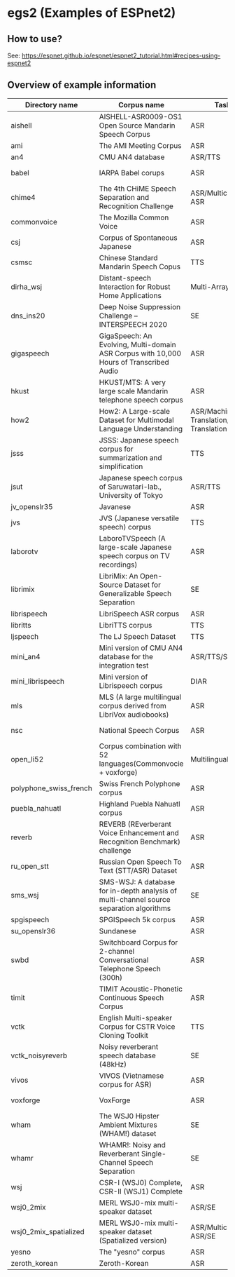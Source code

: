 # egs2 (Examples of ESPnet2)

## How to use?

See: https://espnet.github.io/espnet/espnet2_tutorial.html#recipes-using-espnet2

## Overview of example information

| Directory name          | Corpus name                                                                | Task                                       | Language       | URL                                                                            | Note         |
| ----------------------- | -------------------------------------------------------------------------- | ------------------------------------------ | -------------- | ------------------------------------------------------------------------------ | ------------ |
| aishell                 | AISHELL-ASR0009-OS1 Open Source Mandarin Speech Corpus                     | ASR                                        | ZH             | http://www.aishelltech.com/kysjcp                                              |              |
| ami                     | The AMI Meeting Corpus                                                     | ASR                                        | EN             | http://groups.inf.ed.ac.uk/ami/corpus/                                         |              |
| an4                     | CMU AN4 database                                                           | ASR/TTS                                    | EN             | http://www.speech.cs.cmu.edu/databases/an4/                                    |              |
| babel                   | IARPA Babel corups                                                         | ASR                                        | ~20 Languages  | https://www.iarpa.gov/index.php/research-programs/babel                        |              |
| chime4                  | The 4th CHiME Speech Separation and Recognition Challenge                  | ASR/Multichannel ASR                       | EN             | http://spandh.dcs.shef.ac.uk/chime_challenge/chime2016/                        |              |
| commonvoice             | The Mozilla Common Voice                                                   | ASR                                        | 13 Languages   | https://voice.mozilla.org/datasets                                             |              |
| csj                     | Corpus of Spontaneous Japanese                                             | ASR                                        | JP             | https://pj.ninjal.ac.jp/corpus_center/csj/en/                                  |              |
| csmsc                   | Chinese Standard Mandarin Speech Copus                                     | TTS                                        | ZH             | https://www.data-baker.com/open_source.html                                    |              |
| dirha_wsj               | Distant-speech Interaction for Robust Home Applications                    | Multi-Array ASR                            | EN             | https://dirha.fbk.eu/, https://github.com/SHINE-FBK/DIRHA_English_wsj          |              |
| dns_ins20               | Deep Noise Suppression Challenge – INTERSPEECH 2020                        | SE                                         | 7 Languages + singing         | https://www.microsoft.com/en-us/research/academic-program/deep-noise-suppression-challenge-interspeech-2020/                                           |              |
| gigaspeech              | GigaSpeech: An Evolving, Multi-domain ASR Corpus with 10,000 Hours of Transcribed Audio          | ASR                  | EN            | https://github.com/SpeechColab/GigaSpeech                                      |              |
| hkust                    | HKUST/MTS: A very large scale Mandarin telephone speech corpus            | ASR                                        | ZH.            | https://catalog.ldc.upenn.edu/LDC2005S15                                       |              |
| how2                    | How2: A Large-scale Dataset for Multimodal Language Understanding          | ASR/Machine Translation/Speech Translation | EN->PT         | https://github.com/srvk/how2-dataset                                           |              |
| jsss                    | JSSS: Japanese speech corpus for summarization and simplification          | TTS                                        | JP             | https://sites.google.com/site/shinnosuketakamichi/research-topics/jsss_corpus  |              |
| jsut                    | Japanese speech corpus of Saruwatari-lab., University of Tokyo             | ASR/TTS                                    | JP             | https://sites.google.com/site/shinnosuketakamichi/publication/jsut             |              |
| jv_openslr35            | Javanese                                                                   | ASR                                        | JV             | http://www.openslr.org/35                                                      |              |
| jvs                     | JVS (Japanese versatile speech) corpus                                     | TTS                                        | JP             | https://sites.google.com/site/shinnosuketakamichi/research-topics/jvs_corpus   |              |
| laborotv                | LaboroTVSpeech (A large-scale Japanese speech corpus on TV recordings)     | ASR                                        | JP             | https://laboro.ai/column/eg-laboro-tv-corpus-jp                                |              |
| librimix                | LibriMix: An Open-Source Dataset for Generalizable Speech Separation       | SE                                         | EN             | https://github.com/JorisCos/LibriMix                                           |              |
| librispeech             | LibriSpeech ASR corpus                                                     | ASR                                        | EN             | http://www.openslr.org/12                                                      |              |
| libritts                | LibriTTS corpus                                                            | TTS                                        | EN             | http://www.openslr.org/60                                                      |              |
| ljspeech                | The LJ Speech Dataset                                                      | TTS                                        | EN             | https://keithito.com/LJ-Speech-Dataset/                                        |              |
| mini_an4                | Mini version of CMU AN4 database for the integration test                  | ASR/TTS/SE                                 | EN             | http://www.speech.cs.cmu.edu/databases/an4/                                    |              |
| mini_librispeech        | Mini version of Librispeech corpus                                         | DIAR                                       | EN             | https://openslr.org/31/                                                                |              |
| mls                     | MLS (A large multilingual corpus derived from LibriVox audiobooks)         | ASR                                        | 8 languages    | http://www.openslr.org/94/                                                     |              |
| nsc                     | National Speech Corpus                                                     | ASR                                        | EN-SG          | https://www.imda.gov.sg/programme-listing/digital-services-lab/national-speech-corpus|              |
| open_li52               | Corpus combination with 52 languages(Commonvocie + voxforge)               | Multilingual ASR                           | 52 languages   |                                                                                |              |
| polyphone_swiss_french  | Swiss French Polyphone corpus                                              | ASR                                        | FR            | http://catalog.elra.info/en-us/repository/browse/ELRA-S0030_02                 |              |
| puebla_nahuatl          | Highland Puebla Nahuatl corpus                                              | ASR                                       | HPN            | https://www.openslr.org/92/                                                    |              |
| reverb                  | REVERB (REverberant Voice Enhancement and Recognition Benchmark) challenge | ASR                                        | EN             | https://reverb2014.dereverberation.com/                                        |              |
| ru_open_stt             | Russian Open Speech To Text (STT/ASR) Dataset                              | ASR                                        | RU             | https://github.com/snakers4/open_stt                                           |              |
| sms_wsj                 | SMS-WSJ: A database for in-depth analysis of multi-channel source separation algorithms    |   SE                       | EN             | https://github.com/fgnt/sms_wsj.                                               |              |
| spgispeech              | SPGISpeech 5k corpus                                                       | ASR                                        | EN             | https://datasets.kensho.com/datasets/scribe                                    |              |
| su_openslr36            | Sundanese                                                                  | ASR                                        | SU             | http://www.openslr.org/36                                                      |              |
| swbd	       		  | Switchboard Corpus for 2-channel Conversational Telephone Speech (300h) 			   | ASR	 		 		                              | EN 	          | https://catalog.ldc.upenn.edu/LDC97S62 			                            		   |	          	|	
| timit                   | TIMIT Acoustic-Phonetic Continuous Speech Corpus                           | ASR                                        | EN             | https://catalog.ldc.upenn.edu/LDC93S1                                          |              |
| vctk                    | English Multi-speaker Corpus for CSTR Voice Cloning Toolkit                | TTS                                        | EN             | http://www.udialogue.org/download/cstr-vctk-corpus.html                        |              |
| vctk_noisyreverb             | Noisy reverberant speech database (48kHz)                             | SE                                         | EN             | https://datashare.ed.ac.uk/handle/10283/2826              
| vivos                   | VIVOS (Vietnamese corpus for ASR)                                          | ASR                                        | VI             | https://ailab.hcmus.edu.vn/vivos/                                              |              |
| voxforge                | VoxForge                                                                   | ASR                                        | 7 languages    | http://www.voxforge.org/                                                       |              |
| wham                    | The WSJ0 Hipster Ambient Mixtures (WHAM!) dataset                          | SE                                         | EN            | https://wham.whisper.ai/                                                       |              |
| whamr                   | WHAMR!: Noisy and Reverberant Single-Channel Speech Separation             | SE                                         | EN.           | https://wham.whisper.ai/                                                       |              |
| wsj                     | CSR-I (WSJ0) Complete, CSR-II (WSJ1) Complete                              | ASR                                        | EN             | https://catalog.ldc.upenn.edu/LDC93S6A,https://catalog.ldc.upenn.edu/LDC94S13A |              |
| wsj0_2mix               | MERL WSJ0-mix multi-speaker dataset                                        | ASR/SE                                     | EN             | http://www.merl.com/demos/deep-clustering                                      |              |
| wsj0_2mix_spatialized   | MERL WSJ0-mix multi-speaker dataset (Spatialized version)                  | ASR/Multichannel ASR/SE                    | EN             | http://www.merl.com/demos/deep-clustering                                      |              |
| yesno                   | The "yesno" corpus                                                         | ASR                                        | HE             | http://www.openslr.org/1                                                       |              |
| zeroth_korean           | Zeroth-Korean                                                              | ASR                                        | KR             | http://www.openslr.org/40                                                      |              |